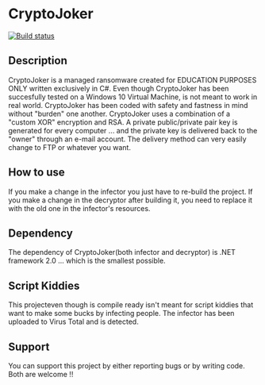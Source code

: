 # CryptoJoker

[![Build status](https://ci.appveyor.com/api/projects/status/9vq5wxdty0wtfh8p?svg=true)](https://ci.appveyor.com/project/xXxRevolutionxXx/cryptojoker)

## Description

CryptoJoker is a managed ransomware created for EDUCATION PURPOSES ONLY written exclusively in C#. Even though CryptoJoker has been succesfully tested
on a Windows 10 Virtual Machine, is not meant to work in real world. CryptoJoker has been coded with safety and fastness in mind without "burden" one another.
CryptoJoker uses a combination of a "custom XOR" encryption and RSA. A private public/private pair key is generated for every computer ... and the private
key is delivered back to the "owner" through an e-mail account. The delivery method can very easily change to FTP or whatever you want.

## How to use

If you make a change in the infector you just have to re-build the project. If you make a change in the decryptor after building it, you need to replace it with the old one in the infector's resources.

## Dependency

The dependency of CryptoJoker(both infector and decryptor) is .NET framework 2.0 ... which is the smallest possible.

## Script Kiddies

This projecteven though is compile ready isn't meant for script kiddies that want to make some bucks by infecting people. 
The infector has been uploaded to Virus Total and is detected.

## Support

You can support this project by either reporting bugs or by writing code. Both are welcome !!
